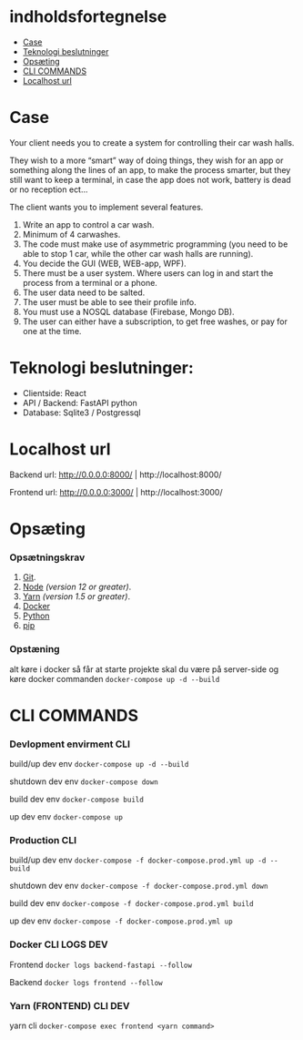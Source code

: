# indholdsfortegnelse

- [Case](#case)
- [Teknologi beslutninger](#teknologi-beslutninger)
- [Opsæting](#opsæting)
- [CLI COMMANDS](#cli-commands)
- [Localhost url](#localhost-url)

# Case

Your client needs you to create a system for controlling their car wash halls.

They wish to a more “smart” way of doing things, they wish for an app or something along the lines of an app, to make the process smarter, but they still want to keep a terminal, in case the app does not work, battery is dead or no reception ect…

The client wants you to implement several features.

1. Write an app to control a car wash.
2. Minimum of 4 carwashes.
3. The code must make use of asymmetric programming (you need to be able to stop 1 car, while the other car wash halls are running).
4. You decide the GUI (WEB, WEB-app, WPF).
5. There must be a user system. Where users can log in and start the process from a terminal or a phone.
6. The user data need to be salted.
7. The user must be able to see their profile info.
8. You must use a NOSQL database (Firebase, Mongo DB).
9. The user can either have a subscription, to get free washes, or pay for one at the time.

# Teknologi beslutninger:

- Clientside: React 
- API / Backend: FastAPI python  
- Database: Sqlite3 / Postgressql

# Localhost url

Backend url: http://0.0.0.0:8000/ | http://localhost:8000/

Frontend url: http://0.0.0.0:3000/ | http://localhost:3000/


# Opsæting

### Opsætningskrav

1.  [Git](https://git-scm.com/downloads).
1.  [Node](https://nodejs.org/en/download/) _(version 12 or greater)_.
1.  [Yarn](https://yarnpkg.com/lang/en/docs/install/) _(version 1.5 or greater)_.
1.  [Docker](https://www.docker.com/products/docker-desktop)
1.  [Python](https://www.python.org/downloads/)
1.  [pip](https://pip.pypa.io/en/stable/getting-started/)

### Opstæning
alt køre i docker så får at starte projekte skal du være på server-side og køre docker commanden ```docker-compose up -d --build``` 

# CLI COMMANDS

### Devlopment envirment CLI

build/up dev env ```docker-compose up -d --build```

shutdown dev env ```docker-compose down```

build dev env ```docker-compose build```

up dev env ```docker-compose up```

### Production CLI

build/up dev env ```docker-compose -f docker-compose.prod.yml up -d --build```

shutdown dev env ```docker-compose -f docker-compose.prod.yml down```

build dev env ```docker-compose -f docker-compose.prod.yml build```

up dev env ```docker-compose -f docker-compose.prod.yml up```


### Docker CLI LOGS DEV

Frontend ```docker logs backend-fastapi --follow```

Backend ```docker logs frontend --follow```

### Yarn (FRONTEND) CLI DEV

yarn cli ```docker-compose exec frontend <yarn command>```
